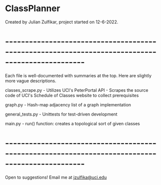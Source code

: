# ClassPlanner
Created by Julian Zulfikar, project started on 12-6-2022.

# ------------------------------------------------------------------------------------------------

Each file is well-documented with summaries at the top. Here are slightly more vague descriptions.

classes_scrape.py
    - Utilizes UCI's PeterPortal API
    - Scrapes the source code of UCI's Schedule of Classes website to collect prerequisites

graph.py
    - Hash-map adjacency list of a graph implementation

general_tests.py
    - Unittests for test-driven development

main.py
    - run() function: creates a topological sort of given classes

# ------------------------------------------------------------------------------------------------

Open to suggestions! Email me at jzulfika@uci.edu